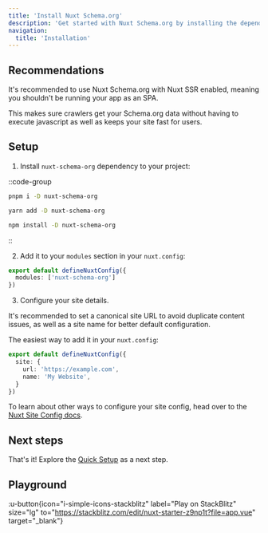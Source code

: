 ```yaml
---
title: 'Install Nuxt Schema.org'
description: 'Get started with Nuxt Schema.org by installing the dependency to your project.'
navigation:
  title: 'Installation'
---
```


## Recommendations

It's recommended to use Nuxt Schema.org with Nuxt SSR enabled, meaning you shouldn't be running your app as an SPA.

This makes sure crawlers get your Schema.org data without
having to execute javascript as well as keeps your site fast for users.

## Setup

1. Install `nuxt-schema-org` dependency to your project:

::code-group

```sh [pnpm]
pnpm i -D nuxt-schema-org
```

```bash [yarn]
yarn add -D nuxt-schema-org
```

```bash [npm]
npm install -D nuxt-schema-org
```

::

2. Add it to your `modules` section in your `nuxt.config`:

```ts [nuxt.config]
export default defineNuxtConfig({
  modules: ['nuxt-schema-org']
})
```

3. Configure your site details.

It's recommended to set a canonical site URL to avoid duplicate content issues, as well as a site name
for better default configuration.

The easiest way to add it in your `nuxt.config`:

```ts [nuxt.config]
export default defineNuxtConfig({
  site: {
    url: 'https://example.com',
    name: 'My Website',
  }
})
```

To learn about other ways to configure your site config, head over to the [Nuxt Site Config docs](/site-config/getting-started/how-it-works).

## Next steps

That's it! Explore the [Quick Setup](/schema-org/guides/quick-setup) as a next step.


## Playground

:u-button{icon="i-simple-icons-stackblitz" label="Play on StackBlitz" size="lg" to="https://stackblitz.com/edit/nuxt-starter-z9np1t?file=app.vue" target="_blank"}
